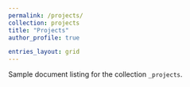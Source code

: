 ```yaml
---
permalink: /projects/
collection: projects
title: "Projects"
author_profile: true

entries_layout: grid
---
```


<!--
title: Portfolio
layout: collection
permalink: /portfolio/
collection: portfolio
entries_layout: grid
classes: wide
-->

Sample document listing for the collection `_projects`.
